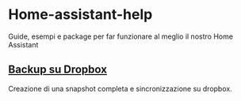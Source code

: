 # Home-assistant-help
Guide, esempi e package per far funzionare al meglio il nostro Home Assistant

## [Backup su Dropbox](https://github.com/marcogazzola/Home-assistant-help/Dropbox-Backup/README.md)
Creazione di una snapshot completa e sincronizzazione su dropbox.
